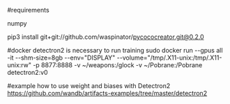 #requirements

numpy

pip3 install git+git://github.com/waspinator/pycococreator.git@0.2.0

#docker detectron2 is necessary to run training
sudo docker run --gpus all -it --shm-size=8gb --env="DISPLAY" --volume="/tmp/.X11-unix:/tmp/.X11-unix:rw" -p 8877:8888 -v ~/weapons:/glock -v ~/Pobrane:/Pobrane detectron2:v0

#example how to use weight and biases with Detectron2
https://github.com/wandb/artifacts-examples/tree/master/detectron2

